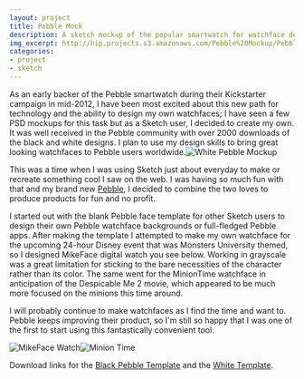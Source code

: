 ```yaml
---
layout: project
title: Pebble Mock
description: A sketch mockup of the popular smartwatch for watchface design
img_excerpt: http://hip.projects.s3.amazonaws.com/Pebble%20Mockup/Pebble_Mockup@2x.png
categories:
- project
- sketch
---
```


As an early backer of the Pebble smartwatch during their Kickstarter campaign in mid-2012, I have been most excited about this new path for technology and the ability to design my own watchfaces; I have seen a few PSD mockups for this task but as a Sketch user, I decided to create my own. It was well received in the Pebble community with over 2000 downloads of the black and white designs. I plan to use my design skills to bring great looking watchfaces to Pebble users worldwide.<img src="http://hip.projects.s3.amazonaws.com/Pebble%20Mockup/Pebble_Mockup_White@2x.png" Alt="White Pebble Mockup" class="el-right img-quart no-border" />

This was a time when I was using Sketch just about everyday to make or recreate something cool I saw on the web. I was having so much fun with that and my brand new [Pebble](https://getpebble.com), I decided to combine the two loves to produce products for fun and no profit.

I started out with the blank Pebble face template for other Sketch users to design their own Pebble watchface backgrounds or full-fledged Pebble apps. After making the template I attempted to make my own watchface for the upcoming 24-hour Disney event that was Monsters University themed, so I designed MikeFace digital watch you see below. Working in grayscale was a great limitation for sticking to the bare necessities of the character rather than its color. The same went for the MinionTime watchface in anticipation of the Despicable Me 2 movie, which appeared to be much more focused on the minions this time around.

I will probably continue to make watchfaces as I find the time and want to. Pebble keeps improving their product, so I'm still so happy that I was one of the first to start using this fantastically convenient tool. 

<img src="http://hip.projects.s3.amazonaws.com/Pebble%20Mockup/MikeFace_Mockup@2x.png" alt="MikeFace Watch" class="el-left img-quart" /><img  src="http://hip.projects.s3.amazonaws.com/Pebble%20Mockup/Minion%20Time@2x.png" alt="Minion Time" class="el-right img-quart" />

Download links for the [Black Pebble Template](http://hip.projects.s3.amazonaws.com/Pebble%20Mockup/Pebble_Mockup%202.sketch) and the [White Template](http://hip.projects.s3.amazonaws.com/Pebble%20Mockup/Pebble_Mockup%20White.sketch).
